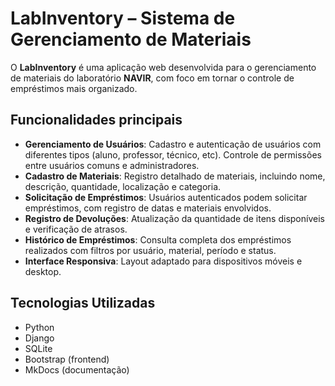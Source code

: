# LabInventory – Sistema de Gerenciamento de Materiais

O **LabInventory** é uma aplicação web desenvolvida para o gerenciamento de materiais do laboratório **NAVIR**, com foco em tornar o controle de empréstimos mais organizado.

## Funcionalidades principais
- **Gerenciamento de Usuários**: Cadastro e autenticação de usuários com diferentes tipos (aluno, professor, técnico, etc). Controle de permissões entre usuários comuns e administradores.
- **Cadastro de Materiais**: Registro detalhado de materiais, incluindo nome, descrição, quantidade, localização e categoria.
- **Solicitação de Empréstimos**: Usuários autenticados podem solicitar empréstimos, com registro de datas e materiais envolvidos.
- **Registro de Devoluções**: Atualização da quantidade de itens disponíveis e verificação de atrasos.
- **Histórico de Empréstimos**: Consulta completa dos empréstimos realizados com filtros por usuário, material, período e status.
- **Interface Responsiva**: Layout adaptado para dispositivos móveis e desktop.

## Tecnologias Utilizadas
- Python
- Django
- SQLite
- Bootstrap (frontend)
- MkDocs (documentação)
